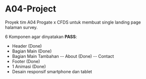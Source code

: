 # A04-Project
Proyek tim A04 Progate x CFDS untuk membuat single landing page halaman survey.

6 Komponen agar dinyatakan **PASS**:
- Header (Done)
- Bagian Main (Done)
- Bagian Main Tambahan
  -- About (Done)
  -- Contact
- Footer (Done)
- 1 Animasi (Done)
- Desain responsif smartphone dan tablet


